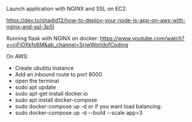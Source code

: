 Launch application with NGINX and SSL on EC2:

https://dev.to/shadid12/how-to-deploy-your-node-js-app-on-aws-with-nginx-and-ssl-3p5l

Running flask with NGINX on docker:
https://www.youtube.com/watch?v=cjFjDXkfs6M&ab_channel=SriwWorldofCoding

On AWS:

- Create ububtu instance
- Add an inbound route to port 8000
- open the terminal
- sudo apt update
- sudo apt-get install docker.io
- sudo apt install docker-compose
- sudo docker-compose up -d
  or if you want load balancing:
- sudo docker-compose up -d --build --scale app=3
